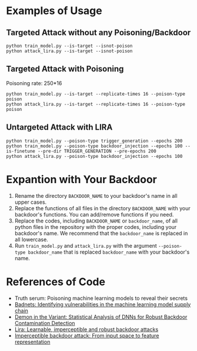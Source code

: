 # Examples of Usage

## Targeted Attack without any Poisoning/Backdoor
```
python train_model.py --is-target --isnot-poison
python attack_lira.py --is-target --isnot-poison
```

## Targeted Attack with Poisoning
Poisoning rate: 250*16
```
python train_model.py --is-target --replicate-times 16 --poison-type poison
python attack_lira.py --is-target --replicate-times 16 --poison-type poison 
```

## Untargeted Attack with LIRA
```
python train_model.py --poison-type trigger_generation --epochs 200
python train_model.py --poison-type backdoor_injection --epochs 100 --is-finetune --pre-dir TRIGGER_GENERATION --pre-epochs 200
python attack_lira.py --poison-type backdoor_injection --epochs 100
```


# Expantion with Your Backdoor
1. Rename the directory `BACKDOOR_NAME` to your backdoor's name in all upper cases.
2. Replace the functions of all files in the directory `BACKDOOR_NAME` with your backdoor's functions. 
You can add/remove functions if you need.
3. Replace the codes, including `BACKDOOR_NAME` or `backdoor_name`, of all python files in the repository with the proper codes, including your backdoor's name.
We recommend that the `backdoor_name` is replaced in all lowercase.
4. Run `train_model.py` and `attack_lira.py` with the argument `--poison-type backdoor_name` that is replaced `backdoor_name` with your backdoor's name.


# References of Code 
[badnets]:https://github.com/verazuo/badnets-pytorch

- Truth serum: Poisoning machine learning models to reveal their secrets
- [Badnets: Identifying vulnerabilities in the machine learning model supply chain][badnets]
- [Demon in the Variant: Statistical Analysis of DNNs for Robust Backdoor Contamination Detection][badnets]
- [Lira: Learnable, imperceptible and robust backdoor attacks](https://github.com/khoadoan106/backdoor_attacks)
- [Imperceptible backdoor attack: From input space to feature representation](https://github.com/ekko-zn/ijcai2022-backdoor)
